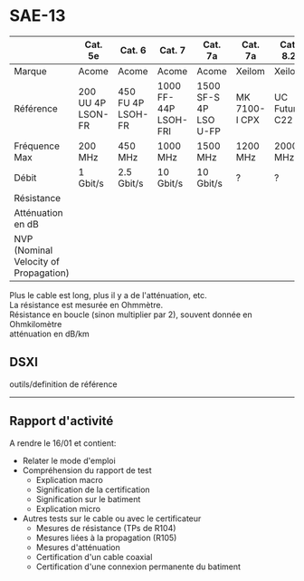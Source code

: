 # SAE-13

|                                        |       Cat. 5e     |         Cat. 6    |         Cat. 7       |         Cat. 7a       |    Cat. 7a    |      Cat. 8.2     |
|----------------------------------------|-------------------|-------------------|----------------------|-----------------------|---------------|-------------------|
|  Marque                                |        Acome      |         Acome     |         Acome        |         Acome         |    Xeilom     |      Xeilom       |
| Référence                              | 200 UU 4P LSON-FR | 450 FU 4P LSOH-FR | 1000 FF-44P LSOH-FRI | 1500 SF-S 4P LSO U-FP | MK 7100-I CPX | UC Future C22 ... |
| Fréquence Max                          | 200 MHz           | 450 MHz           | 1000 MHz             | 1500 MHz              | 1200 MHz      | 2000 MHz          |
| Débit                                  | 1 Gbit/s          | 2.5 Gbit/s        | 10 Gbit/s            | 10 Gbit/s             | ?             | ?                 |
| Résistance                             |                   |                   |                      |                       |               |                   |
| Atténuation en dB                      |                   |                   |                      |                       |               |                   |
| NVP (Nominal Velocity of Propagation)  |                   |                   |                      |                       |               |                   |

Plus le cable est long, plus il y a de l'atténuation, etc.\
La résistance est mesurée en Ohmmètre.\
Résistance en boucle (sinon multiplier par 2), souvent donnée en Ohmkilomètre\
atténuation en dB/km

## DSXI

outils/definition de référence

<hr>

## Rapport d'activité

A rendre le 16/01 et contient:

- Relater le mode d'emploi
- Compréhension du rapport de test
  - Explication macro
  - Signification de la certification
  - Signification sur le batiment
  - Explication micro
- Autres tests sur le cable ou avec le certificateur
  - Mesures de résistance (TPs de R104)
  - Mesures liées à la propagation (R105)
  - Mesures d'atténuation
  - Certification d'un cable coaxial
  - Certification d'une connexion permanente du batiment
